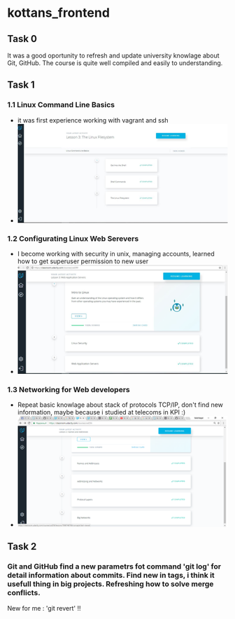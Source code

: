 # kottans_frontend
## Task 0
 It was a good oportunity to refresh and update university knowlage about Git, GitHub. The course is quite well compiled and easily to understanding.

## Task 1
### 1.1 Linux Command Line Basics
 - it was first experience working with vagrant and ssh 
 - ![Screenshot](https://github.com/yfedyai/kottans_frontend/blob/15ba08911476783390fc8a9f0443f0d5afa68a38/task_1/1.Linux%20Command%20Line%20Basics.JPG)
### 1.2 Configurating Linux Web Serevers 
- I become working with security in unix, managing accounts, learned how to get superuser permission to new user
- ![Screenshot](https://github.com/yfedyai/kottans_frontend/blob/15ba08911476783390fc8a9f0443f0d5afa68a38/task_1/2.%20Configuring%20Linux%20web%20servers.JPG)
### 1.3 Networking for Web developers
- Repeat basic knowlage about stack of protocols TCP/IP, don't find new information, maybe because i studied at telecoms in KPI :)
- ![Screenshot](https://github.com/yfedyai/kottans_frontend/blob/master/task_1/3.Networking%20for%20Web%20developers.bmp)
## Task 2
### Git and GitHub find a new parametrs fot command 'git log'  for detail information about commits. Find new in tags, i think it usefull thing in big projects. Refreshing how to solve merge conflicts.
New for me : 'git revert' !!